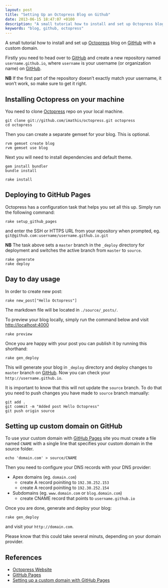 ```yaml
---
layout: post
title: "Setting Up an Octopress Blog on Github"
date: 2013-06-15 18:47:07 +0100
description: "A small tutorial how to install and set up Octopress blog on GitHub with a custom domain."
keywords: "blog, github, octopress"
---
```


A small tutorial how to install and set up [Octopress][octo] blog on [GitHub][gh] with a custom domain.

[octo]:http://octopress.org/

Firstly you need to head over to [GitHub][gh] and create a new repository named `username.github.io`, where `username` is your username (or organization name) on [GitHub][gh].

**NB** If the first part of the repository doesn’t exactly match your username, it won’t work, so make sure to get it right.

[gh]:https://github.com/


## Installing Octopress on your machine

You need to clone [Octopress][octo] repo on your local machine. 

```
git clone git://github.com/imathis/octopress.git octopress
cd octopress
```

Then you can create a separate gemset for your blog. This is optional.

```
rvm gemset create blog
rvm gemset use blog
```
 
Next you will need to install dependencies and default theme.

```
gem install bundler
bundle install

rake install
```


## Deploying to GitHub Pages

Octopress has a configuration task that helps you set all this up. Simply run the following command:

```
rake setup_github_pages
```

and enter the SSH or HTTPS URL from your repository when prompted, eg. `git@github.com:username/username.github.io.git`


**NB** The task above sets a `master` branch in the `_deploy` directory for deployment and switches the active branch from `master` to `source`.


```
rake generate
rake deploy
```


## Day to day usage

In order to create new post:

```
rake new_post["Hello Octopress"]
```

The markdown file will be located in `./source/_posts/`. 

To preview your blog locally, simply run the command below and visit [http://localhost:4000][local]

```
rake preview
```

[local]:http://localhost:4000

Once you are happy with your post you can publish it by running this shorthand:

```
rake gen_deploy
```

This will generate your blog in `_deploy` directory and deploy changes to `master` branch on [GitHub][GH].
Now you can check your `http://username.github.io`.

It is important to know that this will not update the `source` branch. To do that you need to push changes you have made to `source` branch manually:

```
git add .
git commit -m "Added post Hello Octopress"
git push origin source
```


## Setting up custom domain on GitHub

To use your custom domain with [GitHub Pages][gh-pages] site you must create a file named `CNAME` with a single line that specifies your custom domain in the source folder.

```
echo 'domain.com' > source/CNAME
```

Then you need to configure your DNS records with your DNS provider:

* Apex domains (eg. `domain.com`)
    * create A record poiniting to `192.30.252.153`
    * create A record poiniting to `192.30.252.154`
* Subdomains (eg. `www.domain.com` or `blog.domain.com`)
    * create CNAME record that points to `username.github.io`

Once you are done, generate and deploy your blog:

```
rake gen_deploy
``` 

and visit your `http://domain.com`.

Please know that this could take several minuts, depending on your domain provider. 


## References

* [Octopress Website][octo]
* [GitHub Pages][gh-pages]
* [Setting up a custom domain with GitHub Pages][gh-custom]

[gh-pages]:https://pages.github.com/
[gh-custom]:https://help.github.com/articles/setting-up-a-custom-domain-with-github-pages



